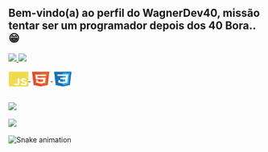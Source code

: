 ## Bem-vindo(a) ao perfil do WagnerDev40, missão tentar ser um programador depois dos 40 Bora.. 😁

 <div>
   <a href="https://github.com/WagnerDev40">
   <img height="180em" src="https://github-readme-stats.vercel.app/api?username= WagnerDev40&show_icons=true&theme=tokyonight&include_all_commits=true&count_private=true"/>
   <img height="180em" src="https://github-readme-stats.vercel.app/api/top-langs/?username=WagnerDev40&layout=compact&langs_count=6&theme=tokyonight"/>

</div>
<div style="display: inline_block"><br>
  <img align="center" alt="Js" height="30" width="40" src="https://raw.githubusercontent.com/devicons/devicon/master/icons/javascript/javascript-plain.svg">
  <img align="center" alt="HTML" height="30" width="40" src="https://raw.githubusercontent.com/devicons/devicon/master/icons/html5/html5-original.svg">
  <img align="center" alt="CSS" height="30" width="40" src="https://raw.githubusercontent.com/devicons/devicon/master/icons/css3/css3-original.svg">
</div>
 
 <br>
 
  
<div> 
  
 <a href="https://discord.gg/WagnerDeV4.0#0358" target="_blank"><img src="https://img.shields.io/badge/Discord-7289DA?style=for-the-badge&logo=discord&logoColor=white" target="_blank"></a> 
  
  <a href="https://https://www.linkedin.com/in/wagner-roberto-dos-santos-639113100?lipi=urn%3Ali%3Apage%3Ad_flagship3_profile_view_base_contact_details%3BjM0W9Lr0Qy%2BFT70TV1ZDGQ%3D%3D" target="_blank"><img src="https://img.shields.io/badge/-LinkedIn-%230077B5?style=for-the-badge&logo=linkedin&logoColor=white" target="_blank"></a> 
 
  ![Snake animation](https://github.com/devemdobro/devemdobro/blob/output/github-contribution-grid-snake.svg)

</div>
